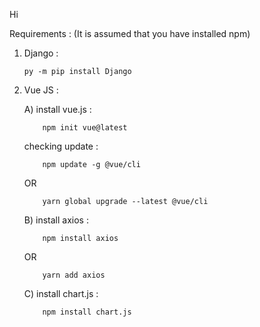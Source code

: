 Hi

Requirements :
(It is assumed that you have installed npm)

1) Django :

       py -m pip install Django

2) Vue JS :

      A) install vue.js :

           npm init vue@latest
      checking update :

           npm update -g @vue/cli

      OR

           yarn global upgrade --latest @vue/cli

      B) install axios :

           npm install axios

      OR

           yarn add axios


      C) install chart.js :

           npm install chart.js
